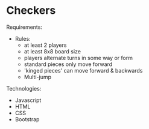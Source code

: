 # Checkers

Requirements: 

- Rules:
  - at least 2 players
  - at least 8x8 board size
  - players alternate turns in some way or form
  - standard pieces only move forward
  - 'kinged pieces' can move forward & backwards
  - Multi-jump 

Technologies:

- Javascript
- HTML
- CSS
- Bootstrap

